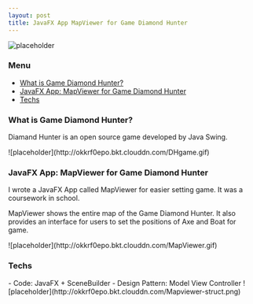 ```yaml
---
layout: post
title: JavaFX App MapViewer for Game Diamond Hunter
---
```

![placeholder](http://okkrf0epo.bkt.clouddn.com/MapViewer.gif)

### Menu
- [What is Game Diamond Hunter?](#1)
- [JavaFX App: MapViewer for Game Diamond Hunter](#2)
- [Techs](#3)


<h3 id="1">What is Game Diamond Hunter?</h3>
<p>Diamand Hunter is an open source game developed by Java Swing.</p>
![placeholder](http://okkrf0epo.bkt.clouddn.com/DHgame.gif)


<h3 id="2">JavaFX App: MapViewer for Game Diamond Hunter</h3>

<p>I wrote a JavaFX App called MapViewer for easier setting game. It was a coursework in school.</p>
<p>MapViewer shows the entire map of the Game Diamond Hunter. It also provides an interface for users to set the positions of Axe and Boat for game.</p>
![placeholder](http://okkrf0epo.bkt.clouddn.com/MapViewer.gif)


<h3 id="3">Techs</h3>
- Code: JavaFX + SceneBuilder
- Design Pattern: Model View Controller
![placeholder](http://okkrf0epo.bkt.clouddn.com/Mapviewer-struct.png)